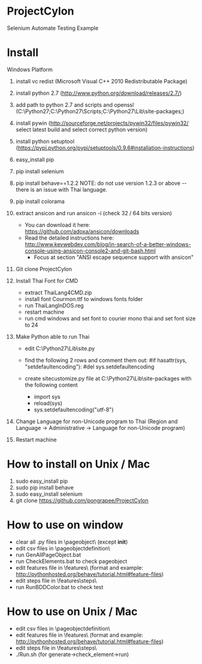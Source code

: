 ProjectCylon
============

Selenium Automate Testing Example

Install
=======

Windows Platform

1. install vc redist (Microsoft Visual C++ 2010 Redistributable Package)

2. install python 2.7 (http://www.python.org/download/releases/2.7/)

3. add path to python 2.7 and scripts and openssl (C:\Python27;C:\Python27\Scripts;C:\Python27\Lib\site-packages;)

4. install pywin (http://sourceforge.net/projects/pywin32/files/pywin32/  select latest build and select correct python version)

5. install python setuptool (https://pypi.python.org/pypi/setuptools/0.9.6#installation-instructions)

6. easy_install pip

7. pip install selenium

8. pip install behave==1.2.2
NOTE: do not use version 1.2.3 or above -- there is an issue with Thai language.

9. pip install colorama

10. extract ansicon and run ansicon -i (check 32 / 64 bits version)
	+ You can download it here: https://github.com/adoxa/ansicon/downloads
	+ Read the detailed instructions here: http://www.kevwebdev.com/blog/in-search-of-a-better-windows-console-using-ansicon-console2-and-git-bash.html
		+ Focus at section "ANSI escape sequence support with ansicon"

11. Git clone ProjectCylon

12. Install Thai Font for CMD
	+ extract ThaiLang4CMD.zip
	+ install font Courmon.ttf to windows fonts folder
	+ run ThaiLangInDOS.reg
	+ restart machine
	+ run cmd windows and set font to courier mono thai and set font size to 24

13. Make Python able to run Thai

	+ edit C:\Python27\Lib\site.py
	+ find the following 2 rows and comment them out:
		#if hasattr(sys, "setdefaultencoding"):
			#del sys.setdefaultencoding

	+ create sitecustomize.py file at C:\Python27\Lib\site-packages with the following content
		+ import sys
		+ reload(sys)
		+ sys.setdefaultencoding("utf-8")

14. Change Language for non-Unicode program to Thai (Region and Language -> Administrative -> Language for non-Unicode program)

15. Restart machine

How to install on Unix / Mac
==============================

1. sudo easy_install pip
2. sudo pip install behave
3. sudo easy_install selenium
4. git clone https://github.com/pongrapee/ProjectCylon

How to use on window
====================

- clear all .py files in \pageobject\ (except __init__)
- edit csv files in \pageobjectdefinition\
- run GenAllPageObject.bat
- run CheckElements.bat to check pageobject
- edit features file in \features\ (format and example: http://pythonhosted.org/behave/tutorial.html#feature-files)
- edit steps file in \features\steps\
- run RunBDDColor.bat to check test

How to use on Unix / Mac
========================

- edit csv files in \pageobjectdefinition\
- edit features file in \features\ (format and example: http://pythonhosted.org/behave/tutorial.html#feature-files)
- edit steps file in \features\steps\
- ./Run.sh (for generate->check_element->run)
